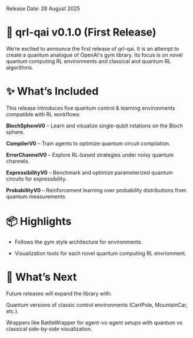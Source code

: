 Release Date: 28 August 2025

# 🚀 qrl-qai v0.1.0  (First Release)

We’re excited to announce the first release of qrl-qai. It is an attempt to create a quantum analogue of OpenAI's gym library. Its focus is on novel quantum computing RL environments and classical and quantum RL algorithms. 

# ✨ What’s Included

This release introduces five quantum control & learning environments compatible with RL workflows:

**BlochSphereV0** – Learn and visualize single-qubit rotations on the Bloch sphere.

**CompilerV0** – Train agents to optimize quantum circuit compilation.

**ErrorChannelV0** – Explore RL-based strategies under noisy quantum channels.

**ExpressibilityV0** – Benchmark and optimize parameterized quantum circuits for expressibility.

**ProbabilityV0** – Reinforcement learning over probability distributions from quantum measurements.

# 📦 Highlights

* Follows the gym style architecture for environments.

* Visualization tools for each novel quantum computing RL envrionment.

# 🔮 What’s Next

Future releases will expand the library with:

Quantum versions of classic control environments (CartPole, MountainCar, etc.).

Wrappers like BattleWrapper for agent-vs-agent setups with quantum vs classical side-by-side visualization.